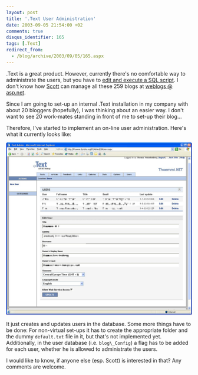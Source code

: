 ```yaml
---
layout: post
title: '.Text User Administration'
date: 2003-09-05 21:54:00 +02
comments: true
disqus_identifier: 165
tags: [.Text]
redirect_from:
  - /blog/archive/2003/09/05/165.aspx
---
```


.Text is a great product. However, currently there's no comfortable way to administrate the users, but you have to [edit and execute a SQL script](http://scottwater.com/dottext/posts/9253.aspx). I don't know how [Scott](http://scottwater.com/blog/) can manage all these 259 blogs at [weblogs @ asp.net](http://weblogs.asp.net/).

Since I am going to set-up an internal .Text installation in my company with about 20 bloggers (hopefully), I was thinking about an easier way. I don't want to see 20 work-mates standing in front of me to set-up their blog...

Therefore, I've started to implement an on-line user administration. Here's what it currently looks like:

![.Text User Administration](/files/archive/edit_user.png)

It just creates and updates users in the database. Some more things have to be done: For non-virtual set-ups it has to create the appropriate folder and the dummy `default.txt` file in it, but that's not implemented yet. Additionally, in the user database (i.e. `blog\_Config`) a flag has to be added for each user, whether he is allowed to administrate the users.

I would like to know, if anyone else (esp. Scott) is interested in that? Any comments are welcome.

